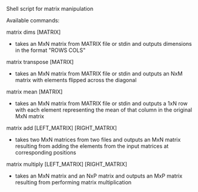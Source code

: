 Shell script for matrix manipulation  

Available commands:  

matrix dims [MATRIX]  
- takes an MxN matrix from MATRIX file or stdin and outputs dimensions in the format "ROWS COLS"  

matrix transpose [MATRIX]  
- takes an MxN matrix from MATRIX file or stdin and outputs an NxM matrix with elements flipped across the diagonal

matrix mean [MATRIX]  
- takes an MxN matrix from MATRIX file or stdin and outputs a 1xN row with each element representing the mean of that column in the original MxN matrix

matrix add [LEFT_MATRIX] [RIGHT_MATRIX]  
- takes two MxN matrices from two files and outputs an MxN matrix resulting from adding the elements from the input matrices at corresponding positions

matrix multiply [LEFT_MATRIX] [RIGHT_MATRIX]
- takes an MxN matrix and an NxP matrix and outputs an MxP matrix resulting from
performing matrix multiplication
